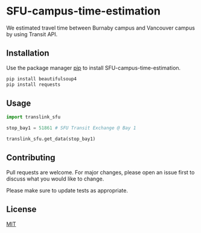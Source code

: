 # SFU-campus-time-estimation

We estimated travel time between Burnaby campus and Vancouver campus by using Transit API.

## Installation

Use the package manager [pip](https://pip.pypa.io/en/stable/) to install SFU-campus-time-estimation.

```bash
pip install beautifulsoup4
pip install requests
```

## Usage

```python
import translink_sfu

stop_bay1 = 51861 # SFU Transit Exchange @ Bay 1

translink_sfu.get_data(stop_bay1)
```

## Contributing
Pull requests are welcome. For major changes, please open an issue first to discuss what you would like to change.

Please make sure to update tests as appropriate.

## License
[MIT](https://choosealicense.com/licenses/mit/)
